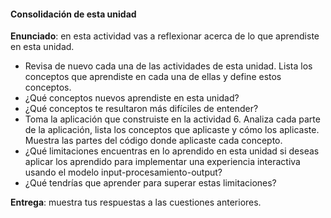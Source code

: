 #### Consolidación de esta unidad

**Enunciado**: en esta actividad vas a reflexionar acerca de lo que aprendiste en esta unidad.

- Revisa de nuevo cada una de las actividades de esta unidad. Lista 
los conceptos que aprendiste en cada una de ellas y define estos conceptos.
- ¿Qué conceptos nuevos aprendiste en esta unidad?
- ¿Qué conceptos te resultaron más difíciles de entender?
- Toma la aplicación que construiste en la actividad 6. Analiza 
cada parte de la aplicación, lista los conceptos que aplicaste  y 
cómo los aplicaste. Muestra las partes del código donde aplicaste
cada concepto.
- ¿Qué limitaciones encuentras en lo aprendido en esta unidad si deseas 
aplicar los aprendido para implementar una experiencia interactiva 
usando el modelo input-procesamiento-output?
- ¿Qué tendrías que aprender para superar estas limitaciones?

**Entrega**: muestra tus respuestas a las cuestiones anteriores.
